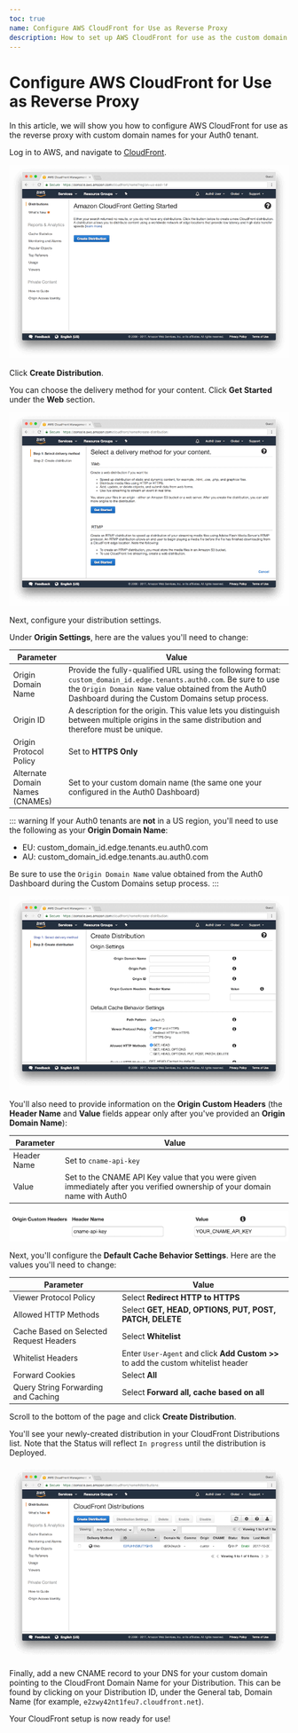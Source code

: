 ```yaml
---
toc: true
name: Configure AWS CloudFront for Use as Reverse Proxy
description: How to set up AWS CloudFront for use as the custom domain proxy for Auth0
---
```

# Configure AWS CloudFront for Use as Reverse Proxy
In this article, we will show you how to configure AWS CloudFront for use as the reverse proxy with custom domain names for your Auth0 tenant.

Log in to AWS, and navigate to [CloudFront](https://console.aws.amazon.com/cloudfront).

![](/media/articles/custom-domains/aws/cloudfront.png)

Click **Create Distribution**.

You can choose the delivery method for your content. Click **Get Started** under the **Web** section.

![](/media/articles/custom-domains/aws/delivery-method.png)

Next, configure your distribution settings. 

Under **Origin Settings**, here are the values you'll need to change:

| Parameter | Value |
| - | - |
| Origin Domain Name | Provide the fully-qualified URL using the following format: `custom_domain_id.edge.tenants.auth0.com`. Be sure to use the `Origin Domain Name` value obtained from the Auth0 Dashboard during the Custom Domains setup process. |
| Origin ID | A description for the origin. This value lets you distinguish between multiple origins in the same distribution and therefore must be unique. |
| Origin Protocol Policy | Set to **HTTPS Only** |
| Alternate Domain Names (CNAMEs) | Set to your custom domain name (the same one your configured in the Auth0 Dashboard) |

::: warning
If your Auth0 tenants are **not** in a US region, you'll need to use the following as your **Origin Domain Name**:

* EU: custom_domain_id.edge.tenants.eu.auth0.com
* AU: custom_domain_id.edge.tenants.au.auth0.com

Be sure to use the `Origin Domain Name` value obtained from the Auth0 Dashboard during the Custom Domains setup process.
:::

![](/media/articles/custom-domains/aws/create-distribution.png)

You'll also need to provide information on the **Origin Custom Headers** (the **Header Name** and **Value** fields appear only after you've provided an **Origin Domain Name**):

| Parameter | Value |
| - | - |
| Header Name | Set to `cname-api-key` |
| Value | Set to the CNAME API Key value that you were given immediately after you verified ownership of your domain name with Auth0 |

![](/media/articles/custom-domains/aws/origin-custom-headers.png)

Next, you'll configure the **Default Cache Behavior Settings**. Here are the values you'll need to change:

| Parameter | Value |
| - | - |
| Viewer Protocol Policy | Select **Redirect HTTP to HTTPS** |
| Allowed HTTP Methods | Select **GET, HEAD, OPTIONS, PUT, POST, PATCH, DELETE** |
| Cache Based on Selected Request Headers | Select **Whitelist** |
| Whitelist Headers | Enter `User-Agent` and click **Add Custom >>** to add the custom whitelist header |
| Forward Cookies | Select **All** |
| Query String Forwarding and Caching | Select **Forward all, cache based on all** |

Scroll to the bottom of the page and click **Create Distribution**.

You'll see your newly-created distribution in your CloudFront Distributions list. Note that the Status will reflect `In progress` until the distribution is Deployed.

![](/media/articles/custom-domains/aws/distributions.png)

Finally, add a new CNAME record to your DNS for your custom domain pointing to the CloudFront Domain Name for your Distribution. This can be found by clicking on your Distribution ID, under the General tab, Domain Name (for example, `e2zwy42nt1feu7.cloudfront.net`).

Your CloudFront setup is now ready for use!
